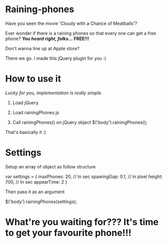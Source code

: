 Raining-phones
==============
Have you seen the movie 'Cloudy with a Chance of Meatballs'?

Ever wonder if there is a raining phones so that every one can get a free phone? ***You heard right, folks...* FREE!!!** 

Don't wanna line up at Apple store?

There we go. I made this jQuery plugin for you :)

How to use it
==============
*Lucky for you, implementation is really simple.*<br>
1. Load jQuery

<script src="http://ajax.googleapis.com/ajax/libs/jquery/1.11.0/jquery.min.js"></script>

2. Load rainingPhones.js
<script src="scripts/rainingPhones.js"></script>

3. Call rainingPhones() on jQuery object
$('body').rainingPhones();

That's basically it :)

Settings
==============
Setup an array of object as follow structure

var settings = {
  maxPhones: 20,
  // In sec
  spawingGap: 0.1,
  // In pixel
  height: 700,
  // In sec
  appearTime: 2
}

Then pass it as an argument

$('body').rainingPhones(settings);

# What're you waiting for??? It's time to get your favourite phone!!!
